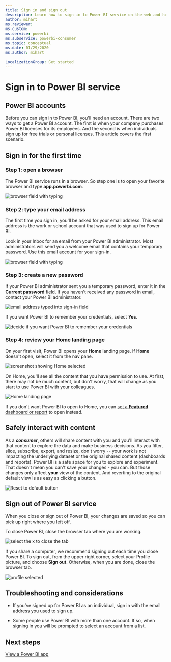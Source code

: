 ```yaml
---
title: Sign in and sign out
description: Learn how to sign in to Power BI service on the web and how to sign out.
author: mihart
ms.reviewer:  
ms.custom:  
ms.service: powerbi
ms.subservice: powerbi-consumer
ms.topic: conceptual
ms.date: 01/29/2020
ms.author: mihart

LocalizationGroup: Get started
---
```


# Sign in to Power BI service

## Power BI accounts
Before you can sign in to Power BI, you'll need an account. There are two ways to get a Power BI account. The first is when your company purchases Power BI licenses for its employees. And the second is when individuals sign up for free trials or personal licenses. This article covers the first scenario.

## Sign in for the first time

### Step 1: open a browser
The Power BI service runs in a browser.  So step one is to open your favorite browser and type **app.powerbi.com**.

![browser field with typing](media/end-user-sign-in/power-bi-sign-in.png)

### Step 2: type your email address
The first time you sign in, you'll be asked for your email address.  This email address is the work or school account that was used to sign up for Power BI.  

Look in your Inbox for an email from your Power BI administrator. Most administrators will send you a welcome email that contains your temporary password. Use this email account for your sign-in. 

![browser field with typing](media/end-user-sign-in/power-bi-password.png)


 
### Step 3: create a new password
If your Power BI administrator sent you a temporary password, enter it in the **Current password** field. 
If you haven't received any password in email, contact your Power BI administrator.

![email address typed into sign-in field](media/end-user-sign-in/power-bi-login.png)

If you want Power BI to remember your credentials, select **Yes**. 

![decide if you want Power BI to remember your credentials](media/end-user-sign-in/power-bi-stay-signed-in.png)


### Step 4: review your Home landing page
On your first visit, Power BI opens your **Home** landing page. If **Home** doesn't open, select it from the nav pane. 

![screenshot showing Home selected](media/end-user-sign-in/power-bi-home-selected.png)

On Home, you'll see all the content that you have permission to use. At first, there may not be much content, but don't worry, that will change as you start to use Power BI with your colleagues. 

![Home landing page](media/end-user-sign-in/power-bi-home-landing.png)

If you don't want Power BI to open to Home, you can [set a **Featured** dashboard or report](end-user-featured.md) to open instead. 

## Safely interact with content
As a ***consumer***, others will share content with you and you'll interact with that content to explore the data and make business decisions.  As you filter, slice, subscribe, export, and resize, don't worry -- your work is not impacting the underlying dataset or the original shared content (dashboards and reports). Power BI is a safe space for you to explore and experiment. 
That doesn't mean you can't save your changes - you can. But those changes only affect **your** view of the content. And reverting to the original default view is as easy as clicking a button.

![Reset to default button](media/end-user-sign-in/power-bi-reset.png)

## Sign out of Power BI service
When you close or sign out of Power BI, your changes are saved so you can pick up right where you left off.

To close Power BI, close the browser tab where you are working. 

![select the x to close the tab](media/end-user-sign-in/power-bi-close.png) 

If you share a computer, we recommend signing out each time you close Power BI.  To sign out, from the upper right corner, select your Profile picture, and choose **Sign out**. Otherwise, when you are done, close the browser tab.

![profile selected](media/end-user-sign-in/power-bi-sign-out.png) 

## Troubleshooting and considerations
- If you've signed up for Power BI as an individual, sign in with the email address you used to sign up.

- Some people use Power BI with more than one account. If so, when signing in you will be prompted to select an account from a list. 

## Next steps
[View a Power BI app](end-user-app-view.md)
